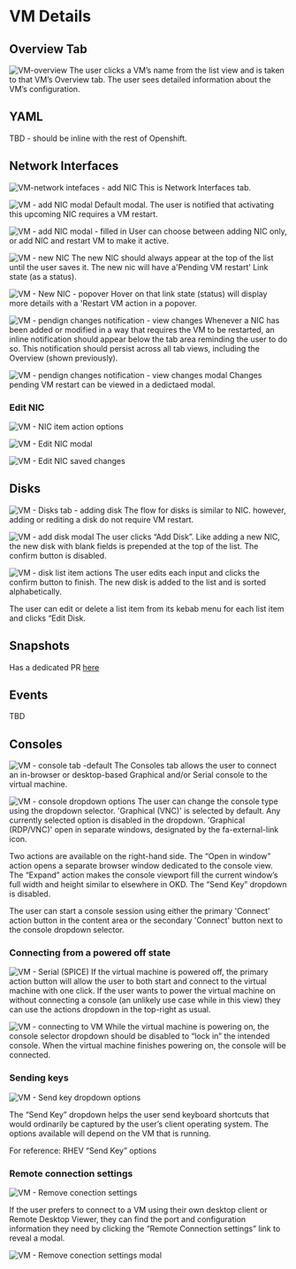 # VM Details



## Overview Tab

![VM-overview](img/1-0-0.jpg)
The user clicks a VM’s name from the list view and is taken to that VM’s Overview tab.
The user sees detailed information about the VM’s configuration.


## YAML

TBD - should be inline with the rest of Openshift.


## Network Interfaces

![VM-network intefaces - add NIC](img/2-0-0.jpg)
This is Network Interfaces tab.


![VM - add NIC modal](img/2-0-1.jpg)
Default modal. The user is notified that activating this upcoming NIC requires a VM restart. 

![VM - add NIC modal - filled in](img/2-0-2.jpg)
User can choose between adding NIC only, or add NIC and restart VM to make it active.

![VM - new NIC](img/2-0-3.jpg)
The new NIC should always appear at the top of the list until the user saves it. The new nic will have a'Pending VM restart' Link state (as a status).

![VM - New NIC - popover](img/2-0-4.jpg)
Hover on that link state (status) will display more details with a 'Restart VM action in a popover.

![VM - pendign changes notification - view changes](img/2-0-5.jpg)
Whenever a NIC has been added or modified in a way that requires the VM to be restarted, an inline notification should appear below the tab area reminding the user to do so. This notification should persist across all tab views, including the Overview (shown previously).

![VM - pendign changes notification - view changes modal](img/2-0-6.jpg)
Changes pending VM restart can be viewed in a dedictaed modal.

### Edit NIC

![VM - NIC item action options](img/2-1-0.jpg)

![VM - Edit NIC modal](img/2-1-1.jpg)

![VM - Edit NIC saved changes](img/2-1-2.jpg)


## Disks

![VM - Disks tab - adding disk](img/3-0-0.jpg)
The flow for disks is similar to NIC.
however, adding or rediting a disk do not require VM restart.

![VM - add disk modal](img/3-1-0.jpg)
The user clicks “Add Disk”. Like adding a new NIC, the new disk with blank fields is prepended at the top of the list. The confirm button is disabled.

![VM - disk list item actions](img/3-2-0.jpg)
The user edits each input and clicks the confirm button to finish. The new disk is added to the list and is sorted alphabetically.

The user can edit or delete a list item from its kebab menu for each list item and clicks “Edit Disk.



## Snapshots

Has a dedicated PR [here](https://github.com/openshift/openshift-origin-design/pull/183)


## Events

TBD

## Consoles

![VM - console tab -default](img/4-0-0.jpg)
The Consoles tab allows the user to connect an in-browser or desktop-based Graphical and/or Serial console to the virtual machine.

![VM - console dropdown options](img/4-1-0.jpg)
The user can change the console type using the dropdown selector. 'Graphical (VNC)' is selected by default. Any currently selected option is disabled in the dropdown. 'Graphical (RDP/VNC)' open in separate windows, designated by the fa-external-link icon.

Two actions are available on the right-hand side. The “Open in window” action opens a separate browser window dedicated to the console view. The “Expand” action makes the console viewport fill the current window’s full width and height similar to elsewhere in OKD. The “Send Key” dropdown is disabled.

The user can start a console session using either the primary 'Connect' action button in the content area or the secondary 'Connect' button next to the console dropdown selector.


### Connecting from a powered off state

![VM - Serial (SPICE)](img/4-2-0.jpg)
If the virtual machine is powered off, the primary action button will allow the user to both start and connect to the virtual machine with one click. If the user wants to power the virtual machine on without connecting a console (an unlikely use case while in this view) they can use the actions dropdown in the top-right as usual.


![VM - connecting to VM](img/4-3-0.jpg)
While the virtual machine is powering on, the console selector dropdown should be disabled to “lock in” the intended console. When the virtual machine finishes powering on, the console will be connected.


### Sending keys

![VM - Send key dropdown options](img/4-4-0.jpg)


The “Send Key” dropdown helps the user send keyboard shortcuts that would ordinarily be captured by the user’s client operating system. The options available will depend on the VM that is running.

For reference: RHEV “Send Key” options


### Remote connection settings

![VM - Remove conection settings](img/4-5-0.jpg)

If the user prefers to connect to a VM using their own desktop client or Remote Desktop Viewer, they can find the port and configuration information they need by clicking the “Remote Connection settings” link to reveal a modal.


![VM - Remove conection settings modal](img/4-6-0.jpg)
